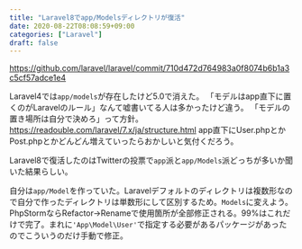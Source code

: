 ```yaml
---
title: "Laravel8でapp/Modelsディレクトリが復活"
date: 2020-08-22T08:08:59+09:00
categories: ["Laravel"]
draft: false
---
```


https://github.com/laravel/laravel/commit/710d472d764983a0f8074b6b1a3c5cf57adce1e4

Laravel4では`app/models`が存在したけど5.0で消えた。
「モデルはapp直下に置くのがLaravelのルール」なんて嘘書いてる人は多かったけど違う。
「モデルの置き場所は自分で決めろ」って方針。 https://readouble.com/laravel/7.x/ja/structure.html
app直下にUser.phpとかPost.phpとかどんどん増えていったらおかしいと気付くだろう。

Laravel8で復活したのはTwitterの投票で`app`派と`app/Models`派どっちが多いか聞いた結果らしい。

自分は`app/Model`を作っていた。Laravelデフォルトのディレクトリは複数形なので自分で作ったディレクトリは単数形にして区別するため。`Models`に変えよう。PhpStormならRefactor→Renameで使用箇所が全部修正される。99%はこれだけで完了。まれに`'App\Model\User'`で指定する必要があるパッケージがあったのでこういうのだけ手動で修正。